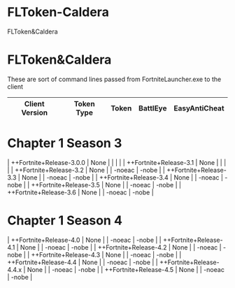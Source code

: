 # FLToken-Caldera
FLToken&amp;Caldera

# FLToken&Caldera
These are sort of command lines passed from FortniteLauncher.exe to the client

| Client Version  | Token Type | Token | BattlEye | EasyAntiCheat |
| ------------- | ------------- | ------------- | ------------- | ------------- |
# Chapter 1 Season 3
| ++Fortnite+Release-3.0.0 | None |  |  |  |
| ++Fortnite+Release-3.1 | None |  |  |  |
| ++Fortnite+Release-3.2 | None |  | -noeac | -nobe |
| ++Fortnite+Release-3.3 | None |  | -noeac | -nobe |
| ++Fortnite+Release-3.4 | None |  | -noeac | -nobe |
| ++Fortnite+Release-3.5 | None |  | -noeac | -nobe |
| ++Fortnite+Release-3.6 | None |  | -noeac | -nobe |
# Chapter 1 Season 4
| ++Fortnite+Release-4.0 | None |  | -noeac | -nobe |
| ++Fortnite+Release-4.1 | None |  | -noeac | -nobe |
| ++Fortnite+Release-4.2 | None |  | -noeac | -nobe |
| ++Fortnite+Release-4.3 | None |  | -noeac | -nobe |
| ++Fortnite+Release-4.4 | None |  | -noeac | -nobe |
| ++Fortnite+Release-4.4.x | None |  | -noeac | -nobe |
| ++Fortnite+Release-4.5 | None |  | -noeac | -nobe |
